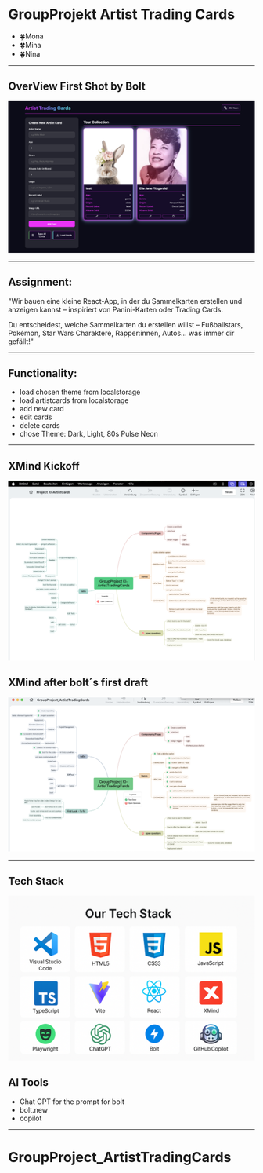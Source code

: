 # GroupProjekt Artist Trading Cards

- 🍀Mona
- 🍀Mina
- 🍀Nina

__________
## OverView First Shot by Bolt
![OverView First Shot by Bolt](src/assets/img/Overview_ArtistTradingCards.png)
__________
## Assignment:

"Wir bauen eine kleine React-App, in der du Sammelkarten erstellen und anzeigen kannst – inspiriert von Panini-Karten oder Trading Cards.

Du entscheidest, welche Sammelkarten du erstellen willst – Fußballstars, Pokémon, Star Wars Charaktere, Rapper:innen, Autos… was immer dir gefällt!"
_________

## Functionality:

- load chosen theme from localstorage
- load artistcards from localstorage
- add new card
- edit cards
- delete cards
- chose Theme: Dark, Light, 80s Pulse Neon
_________

## XMind Kickoff
![Xmind Kickoff](src/assets/img/XMind_KickOff.png)

## XMind after bolt´s first draft
![Xmind after bolts first draft](src/assets/img/XMind_afterFirstShot.png)

____
## Tech Stack
![Tech Stack](src/assets/img/TechStack.png)

## AI Tools
- Chat GPT for the prompt for bolt
- bolt.new
- copilot
______

# GroupProject_ArtistTradingCards
